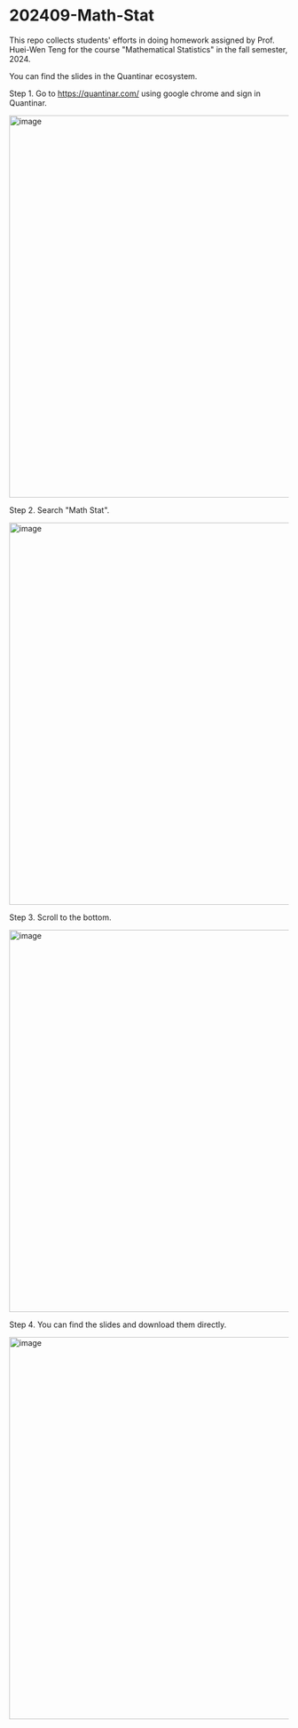 # 202409-Math-Stat
This repo collects students' efforts in doing homework assigned by Prof. Huei-Wen Teng for the course "Mathematical Statistics" in the fall semester, 2024. 


You can find the slides in the Quantinar ecosystem. 

Step 1. Go to https://quantinar.com/ using google chrome and sign in Quantinar. 


<img width="688" alt="image" src="https://github.com/user-attachments/assets/35cb2cec-ea3d-4bfa-a473-ab069af4694b">


Step 2. Search "Math Stat".


<img width="688" alt="image" src="https://github.com/user-attachments/assets/f7fb8f37-5abe-4cd2-b9f9-fcbab06a3d88">


Step 3. Scroll to the bottom.

<img width="688" alt="image" src="https://github.com/user-attachments/assets/8098fc4f-84be-469c-b80c-50a8a90ca4bf">



Step 4. You can find the slides and download them directly. 

<img width="688" alt="image" src="https://github.com/user-attachments/assets/fede1170-abcd-455f-970a-11e1cd24a1b6">








